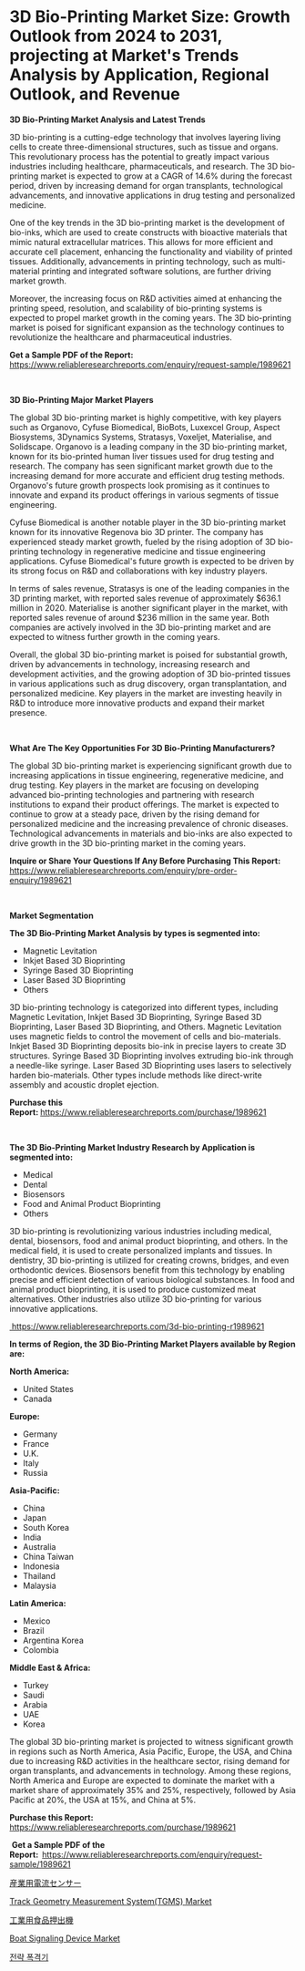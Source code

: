 <p><h1>3D Bio-Printing Market Size: Growth Outlook from 2024 to 2031, projecting at Market's Trends Analysis by Application, Regional Outlook, and Revenue</h1></p><p><strong>3D Bio-Printing Market Analysis and Latest Trends</strong></p>
<p><p>3D bio-printing is a cutting-edge technology that involves layering living cells to create three-dimensional structures, such as tissue and organs. This revolutionary process has the potential to greatly impact various industries including healthcare, pharmaceuticals, and research. The 3D bio-printing market is expected to grow at a CAGR of 14.6% during the forecast period, driven by increasing demand for organ transplants, technological advancements, and innovative applications in drug testing and personalized medicine.</p><p>One of the key trends in the 3D bio-printing market is the development of bio-inks, which are used to create constructs with bioactive materials that mimic natural extracellular matrices. This allows for more efficient and accurate cell placement, enhancing the functionality and viability of printed tissues. Additionally, advancements in printing technology, such as multi-material printing and integrated software solutions, are further driving market growth.</p><p>Moreover, the increasing focus on R&D activities aimed at enhancing the printing speed, resolution, and scalability of bio-printing systems is expected to propel market growth in the coming years. The 3D bio-printing market is poised for significant expansion as the technology continues to revolutionize the healthcare and pharmaceutical industries.</p></p>
<p><strong>Get a Sample PDF of the Report:&nbsp;</strong> <a href="https://www.reliableresearchreports.com/enquiry/request-sample/1989621">https://www.reliableresearchreports.com/enquiry/request-sample/1989621</a></p>
<p>&nbsp;</p>
<p><strong>3D Bio-Printing Major Market Players</strong></p>
<p><p>The global 3D bio-printing market is highly competitive, with key players such as Organovo, Cyfuse Biomedical, BioBots, Luxexcel Group, Aspect Biosystems, 3Dynamics Systems, Stratasys, Voxeljet, Materialise, and Solidscape. Organovo is a leading company in the 3D bio-printing market, known for its bio-printed human liver tissues used for drug testing and research. The company has seen significant market growth due to the increasing demand for more accurate and efficient drug testing methods. Organovo's future growth prospects look promising as it continues to innovate and expand its product offerings in various segments of tissue engineering.</p><p>Cyfuse Biomedical is another notable player in the 3D bio-printing market known for its innovative Regenova bio 3D printer. The company has experienced steady market growth, fueled by the rising adoption of 3D bio-printing technology in regenerative medicine and tissue engineering applications. Cyfuse Biomedical's future growth is expected to be driven by its strong focus on R&D and collaborations with key industry players.</p><p>In terms of sales revenue, Stratasys is one of the leading companies in the 3D printing market, with reported sales revenue of approximately $636.1 million in 2020. Materialise is another significant player in the market, with reported sales revenue of around $236 million in the same year. Both companies are actively involved in the 3D bio-printing market and are expected to witness further growth in the coming years.</p><p>Overall, the global 3D bio-printing market is poised for substantial growth, driven by advancements in technology, increasing research and development activities, and the growing adoption of 3D bio-printed tissues in various applications such as drug discovery, organ transplantation, and personalized medicine. Key players in the market are investing heavily in R&D to introduce more innovative products and expand their market presence.</p></p>
<p>&nbsp;</p>
<p><strong>What Are The Key Opportunities For 3D Bio-Printing Manufacturers?</strong></p>
<p><p>The global 3D bio-printing market is experiencing significant growth due to increasing applications in tissue engineering, regenerative medicine, and drug testing. Key players in the market are focusing on developing advanced bio-printing technologies and partnering with research institutions to expand their product offerings. The market is expected to continue to grow at a steady pace, driven by the rising demand for personalized medicine and the increasing prevalence of chronic diseases. Technological advancements in materials and bio-inks are also expected to drive growth in the 3D bio-printing market in the coming years.</p></p>
<p><strong>Inquire or Share Your Questions If Any Before Purchasing This Report:</strong> <a href="https://www.reliableresearchreports.com/enquiry/pre-order-enquiry/1989621">https://www.reliableresearchreports.com/enquiry/pre-order-enquiry/1989621</a></p>
<p>&nbsp;</p>
<p><strong>Market Segmentation</strong></p>
<p><strong>The 3D Bio-Printing Market Analysis by types is segmented into:</strong></p>
<p><ul><li>Magnetic Levitation</li><li>Inkjet Based 3D Bioprinting</li><li>Syringe Based 3D Bioprinting</li><li>Laser Based 3D Bioprinting</li><li>Others</li></ul></p>
<p><p>3D bio-printing technology is categorized into different types, including Magnetic Levitation, Inkjet Based 3D Bioprinting, Syringe Based 3D Bioprinting, Laser Based 3D Bioprinting, and Others. Magnetic Levitation uses magnetic fields to control the movement of cells and bio-materials. Inkjet Based 3D Bioprinting deposits bio-ink in precise layers to create 3D structures. Syringe Based 3D Bioprinting involves extruding bio-ink through a needle-like syringe. Laser Based 3D Bioprinting uses lasers to selectively harden bio-materials. Other types include methods like direct-write assembly and acoustic droplet ejection.</p></p>
<p><strong>Purchase this Report:&nbsp;</strong><a href="https://www.reliableresearchreports.com/purchase/1989621">https://www.reliableresearchreports.com/purchase/1989621</a></p>
<p>&nbsp;</p>
<p><strong>The 3D Bio-Printing Market Industry Research by Application is segmented into:</strong></p>
<p><ul><li>Medical</li><li>Dental</li><li>Biosensors</li><li>Food and Animal Product Bioprinting</li><li>Others</li></ul></p>
<p><p>3D bio-printing is revolutionizing various industries including medical, dental, biosensors, food and animal product bioprinting, and others. In the medical field, it is used to create personalized implants and tissues. In dentistry, 3D bio-printing is utilized for creating crowns, bridges, and even orthodontic devices. Biosensors benefit from this technology by enabling precise and efficient detection of various biological substances. In food and animal product bioprinting, it is used to produce customized meat alternatives. Other industries also utilize 3D bio-printing for various innovative applications.</p></p>
<p><a href="https://www.reliableresearchreports.com/3d-bio-printing-r1989621">&nbsp;https://www.reliableresearchreports.com/3d-bio-printing-r1989621</a></p>
<p><strong>In terms of Region, the 3D Bio-Printing Market Players available by Region are:</strong></p>
<p>
    <p> <strong> North America: </strong>
        <ul>
            <li>United States</li>
            <li>Canada</li>
        </ul>
        </p> 
    <p> <strong> Europe: </strong>
        <ul>
            <li>Germany</li>
            <li>France</li>
            <li>U.K.</li>
            <li>Italy</li>
            <li>Russia</li>
        </ul>
        </p> 
    <p> <strong> Asia-Pacific: </strong>
        <ul>
            <li>China</li>
            <li>Japan</li>
            <li>South Korea</li>
            <li>India</li>
            <li>Australia</li>
            <li>China Taiwan</li>
            <li>Indonesia</li>
            <li>Thailand</li>
            <li>Malaysia</li>
        </ul>
        </p> 
    <p> <strong> Latin America: </strong>
        <ul>
            <li>Mexico</li>
            <li>Brazil</li>
            <li>Argentina Korea</li>
            <li>Colombia</li>
        </ul>
        </p> 
    <p> <strong> Middle East & Africa: </strong>
        <ul>
            <li>Turkey</li>
            <li>Saudi</li>
            <li>Arabia</li>
            <li>UAE</li>
            <li>Korea</li>
        </ul>
    </p>
    </p>
<p><p>The global 3D bio-printing market is projected to witness significant growth in regions such as North America, Asia Pacific, Europe, the USA, and China due to increasing R&D activities in the healthcare sector, rising demand for organ transplants, and advancements in technology. Among these regions, North America and Europe are expected to dominate the market with a market share of approximately 35% and 25%, respectively, followed by Asia Pacific at 20%, the USA at 15%, and China at 5%.</p></p>
<p><strong>Purchase this Report: </strong><a href="https://www.reliableresearchreports.com/purchase/1989621">https://www.reliableresearchreports.com/purchase/1989621</a></p>
<p>&nbsp;<strong>Get a Sample PDF of the Report:&nbsp;&nbsp;</strong><a href="https://www.reliableresearchreports.com/enquiry/request-sample/1989621">https://www.reliableresearchreports.com/enquiry/request-sample/1989621</a></p>
<p><strong></strong></p>
<p><p><a href="https://medium.com/@abdulkoss2015/%E7%94%A3%E6%A5%AD%E7%94%A8%E9%9B%BB%E6%B5%81%E3%82%BB%E3%83%B3%E3%82%B5%E3%83%BC%E5%B8%82%E5%A0%B4%E3%81%AF-%E5%B8%82%E5%A0%B4%E3%82%B7%E3%82%A7%E3%82%A2-%E3%82%B5%E3%82%A4%E3%82%BA-2031%E5%B9%B4%E3%81%BE%E3%81%A7%E3%81%AE%E4%BA%88%E6%B8%AC%E3%81%AB%E7%84%A6%E7%82%B9%E3%82%92%E5%BD%93%E3%81%A6%E3%81%A6%E3%81%84%E3%81%BE%E3%81%99-b93a369b6030">産業用電流センサー</a></p><p><a href="https://www.linkedin.com/pulse/track-geometry-measurement-systemtgms-market-comprehensive-sg4ee">Track Geometry Measurement System(TGMS) Market</a></p><p><a href="https://medium.com/@peterpatel626/%E7%94%A3%E6%A5%AD%E7%94%A8%E3%83%95%E3%83%BC%E3%83%89%E3%82%A8%E3%82%AF%E3%82%B9%E3%83%88%E3%83%AB%E3%83%BC%E3%83%80%E3%83%BC%E5%B8%82%E5%A0%B4%E3%81%AE%E5%B1%95%E6%9C%9B-%E6%A5%AD%E7%95%8C%E3%81%AE%E6%A6%82%E8%A6%81%E3%81%A8%E4%BA%88%E6%B8%AC-2024%E5%B9%B4%E3%81%8B%E3%82%892031%E5%B9%B4%E3%81%BE%E3%81%A7-27e7e2765d1a">工業用食品押出機</a></p><p><a href="https://www.linkedin.com/pulse/boat-signaling-device-market-size-reveals-best-marketing-ou5we">Boat Signaling Device Market</a></p><p><a href="https://medium.com/@mslonkoss78/%EC%A0%84%EB%9E%B5-%ED%8F%AD%EA%B2%A9%EA%B8%B0-%EC%8B%9C%EC%9E%A5-%EA%B7%9C%EB%AA%A8%EB%8A%94-%EC%84%B8%EA%B3%84-%EC%82%B0%EC%97%85%EC%97%90%EC%84%9C-%EC%B5%9C%EC%84%A0%EC%9D%98-%EB%A7%88%EC%BC%80%ED%8C%85-%EC%B1%84%EB%84%90%EC%9D%84-%EB%B3%B4%EC%97%AC%EC%A4%8D%EB%8B%88%EB%8B%A4-0d75a2a0f1b1">전략 폭격기</a></p></p>